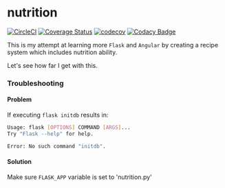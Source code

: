 # nutrition

[![CircleCI](https://circleci.com/gh/erikdeirdre/nutrition.svg?style=svg)](https://circleci.com/gh/erikdeirdre/nutrition)
[![Coverage Status](https://coveralls.io/repos/github/erikdeirdre/nutrition/badge.svg?branch=master)](https://coveralls.io/github/erikdeirdre/nutrition?branch=master)
[![codecov](https://codecov.io/gh/erikdeirdre/nutrition/branch/master/graph/badge.svg)](https://codecov.io/gh/erikdeirdre/nutrition)
[![Codacy Badge](https://api.codacy.com/project/badge/Grade/14a718773e304ddeadab8c55d48ea9a0)](https://www.codacy.com/manual/erikdeirdre/nutrition?utm_source=github.com&amp;utm_medium=referral&amp;utm_content=erikdeirdre/nutrition&amp;utm_campaign=Badge_Grade)

This is my attempt at learning more `Flask` and `Angular` by creating a recipe system which includes nutrition ability. 

Let's see how far I get with this.

### Troubleshooting

#### Problem
If executing `flask initdb` results in:
```bash
Usage: flask [OPTIONS] COMMAND [ARGS]...
Try "Flask --help" for help.

Error: No such command "initdb".
```

#### Solution
Make sure `FLASK_APP` variable is set to 'nutrition.py'
